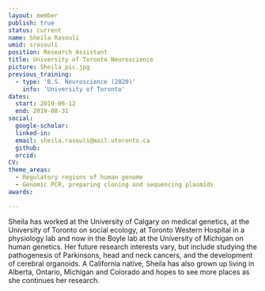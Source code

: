 ```yaml
---
layout: member
publish: true
status: current
name: Sheila Rasouli
umid: srasouli
position: Research Assistant
title: University of Toronto Neuroscience
picture: Sheila_pic.jpg
previous_training:
  - type: 'B.S. Neuroscience (2020)'
    info: 'University of Toronto'
dates:
  start: 2019-06-12
  end: 2019-08-31
social: 
  google-scholar: 
  linked-in: 
  email: sheila.rasouli@mail.utoronto.ca
  github:
  orcid:
CV: 
theme_areas:
  - Regulatory regions of human genome
  - Genomic PCR, preparing cloning and sequencing plasmids
awards:

---
```


Sheila has worked at the University of Calgary on medical genetics, at the University of Toronto on social ecology, at Toronto Western Hospital in a physiology lab and now in the Boyle lab at the University of Michigan on human genetics. Her future research interests vary, but include studying the pathogenesis of Parkinsons, head and neck cancers, and the development of cerebral organoids. A California native, Sheila has also grown up living in Alberta, Ontario, Michigan and Colorado and hopes to see more places as she continues her research.
